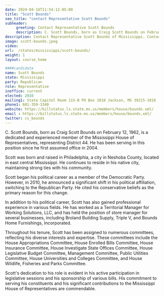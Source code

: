 ```yaml
---
date: 2024-04-16T11:54:12-05:00
title: "Scott Bounds"
seo_title: "contact Representative Scott Bounds"
subheader:
     greeting: Contact Representative Scott Bounds
     description: C. Scott Bounds, born as Craig Scott Bounds on February 12, 1962, is a dedicated and experienced member of the Mississippi House of Representatives, representing District 44. He has been serving in this position since he first assumed office in 2004.
description: Contact Representative Scott Bounds of Mississippi. Contact information for Scott Bounds includes email address, phone number, and mailing address.
image: scott-bounds.jpeg
video:
url:  /states/mississippi/scott-bounds/
weight: 1
layout: course_home

####candidate
name: Scott Bounds
state: Mississippi
party: Republican
role: Representative
inoffice: current
elected: 2016
mailing1: State Capitol Room 115-B PO Box 1018 Jackson, MS 39215-1018
phone1: 601-359-3340
website: https://billstatus.ls.state.ms.us/members/house/bounds.xml/
email : https://billstatus.ls.state.ms.us/members/house/bounds.xml/
twitter: cs_bounds
---
```


C. Scott Bounds, born as Craig Scott Bounds on February 12, 1962, is a dedicated and experienced member of the Mississippi House of Representatives, representing District 44. He has been serving in this position since he first assumed office in 2004.

Scott was born and raised in Philadelphia, a city in Neshoba County, located in east central Mississippi. He continues to reside in his native city, maintaining strong ties with his community.

Scott began his political career as a member of the Democratic Party. However, in 2010, he announced a significant shift in his political affiliation, switching to the Republican Party. He cited his conservative beliefs as the primary reason for this change.

In addition to his political career, Scott has also gained professional experience in various fields. He has worked as a Territorial Manager for Working Solutions, LLC, and has held the position of store manager for several businesses, including Broland Building Supply, Triple V, and Bounds Home Furnishings, Incorporated.

Throughout his tenure, Scott has been assigned to numerous committees, reflecting his diverse interests and expertise. These committees include the House Appropriations Committee, House Enrolled Bills Committee, House Insurance Committee, House Investigate State Offices Committee, House Legislative Budget Committee, Management Committee, Public Utilities Committee, House Universities and Colleges Committee, and House Wildlife, Fisheries and Parks Committee.

Scott's dedication to his role is evident in his active participation in legislative sessions and his sponsorship of various bills. His commitment to serving his constituents and his significant contributions to the Mississippi House of Representatives are commendable.

